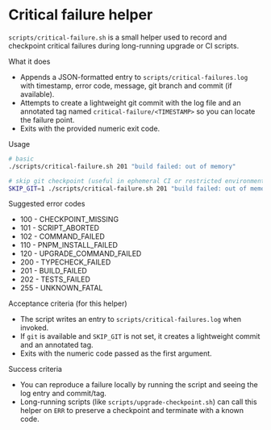 # Critical failure helper

`scripts/critical-failure.sh` is a small helper used to record and checkpoint critical failures during long-running upgrade or CI scripts.

What it does

- Appends a JSON-formatted entry to `scripts/critical-failures.log` with timestamp, error code, message, git branch and commit (if available).
- Attempts to create a lightweight git commit with the log file and an annotated tag named `critical-failure/<TIMESTAMP>` so you can locate the failure point.
- Exits with the provided numeric exit code.

Usage

```bash
# basic
./scripts/critical-failure.sh 201 "build failed: out of memory"

# skip git checkpoint (useful in ephemeral CI or restricted environments)
SKIP_GIT=1 ./scripts/critical-failure.sh 201 "build failed: out of memory"
```

Suggested error codes

- 100 - CHECKPOINT_MISSING
- 101 - SCRIPT_ABORTED
- 102 - COMMAND_FAILED
- 110 - PNPM_INSTALL_FAILED
- 120 - UPGRADE_COMMAND_FAILED
- 200 - TYPECHECK_FAILED
- 201 - BUILD_FAILED
- 202 - TESTS_FAILED
- 255 - UNKNOWN_FATAL

Acceptance criteria (for this helper)

- The script writes an entry to `scripts/critical-failures.log` when invoked.
- If `git` is available and `SKIP_GIT` is not set, it creates a lightweight commit and an annotated tag.
- Exits with the numeric code passed as the first argument.

Success criteria

- You can reproduce a failure locally by running the script and seeing the log entry and commit/tag.
- Long-running scripts (like `scripts/upgrade-checkpoint.sh`) can call this helper on `ERR` to preserve a checkpoint and terminate with a known code.
